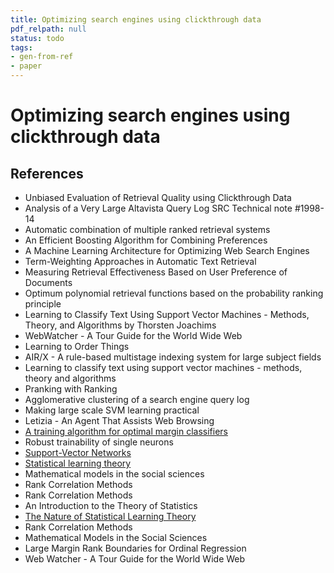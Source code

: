 ```yaml
---
title: Optimizing search engines using clickthrough data
pdf_relpath: null
status: todo
tags:
- gen-from-ref
- paper
---
```


# Optimizing search engines using clickthrough data

## References

- Unbiased Evaluation of Retrieval Quality using Clickthrough Data
- Analysis of a Very Large Altavista Query Log SRC Technical note #1998-14
- Automatic combination of multiple ranked retrieval systems
- An Efficient Boosting Algorithm for Combining Preferences
- A Machine Learning Architecture for Optimizing Web Search Engines
- Term-Weighting Approaches in Automatic Text Retrieval
- Measuring Retrieval Effectiveness Based on User Preference of Documents
- Optimum polynomial retrieval functions based on the probability ranking principle
- Learning to Classify Text Using Support Vector Machines - Methods, Theory, and Algorithms by Thorsten Joachims
- WebWatcher - A Tour Guide for the World Wide Web
- Learning to Order Things
- AIR/X - A rule-based multistage indexing system for Iarge subject fields
- Learning to classify text using support vector machines - methods, theory and algorithms
- Pranking with Ranking
- Agglomerative clustering of a search engine query log
- Making large scale SVM learning practical
- Letizia - An Agent That Assists Web Browsing
- [A training algorithm for optimal margin classifiers](./a-training-algorithm-for-optimal-margin-classifiers.md)
- Robust trainability of single neurons
- [Support-Vector Networks](./support-vector-networks.md)
- [Statistical learning theory](./statistical-learning-theory.md)
- Mathematical models in the social sciences
- Rank Correlation Methods
- Rank Correlation Methods
- An Introduction to the Theory of Statistics
- [The Nature of Statistical Learning Theory](./the-nature-of-statistical-learning-theory.md)
- Rank Correlation Methods
- Mathematical Models in the Social Sciences
- Large Margin Rank Boundaries for Ordinal Regression
- Web Watcher - A Tour Guide for the World Wide Web
